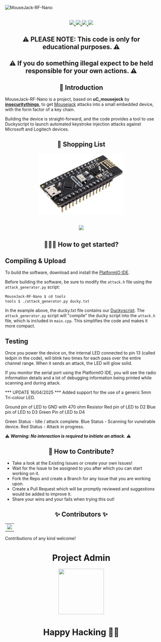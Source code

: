 ![MouseJack-RF-Nano](https://socialify.git.ci/DavidMGilbert/MouseJack-RF-Nano/image?description=0&font=Raleway&forks=1&issues=1&language=1&owner=1&pattern=Circuit%20Board&pulls=1&stargazers=1&theme=Dark)


<h2 align=center>
  <a href="#">
    <img src="https://forthebadge.com/images/badges/built-by-codebabes.svg">
  </a>
  <a href="#">
    <img src="https://forthebadge.com/images/badges/powered-by-coffee.svg">
  </a>
  <a href="#">
    <img src="https://forthebadge.com/images/badges/pretty-risque.svg">
  </a>
  <a href="#">
    <img src="https://forthebadge.com/images/badges/made-with-out-pants.svg">
  </a>
 </h2>

<h2 align=center> ⚠ PLEASE NOTE: This code is only for educational purposes. ⚠ </h2>
<h2 align=center> ⚠ If you do something illegal expect to be held responsible for your own actions. ⚠ </h2>

<h2 align=center> 📑 Introduction </h2>

MouseJack-RF-Nano is a project, based on **uC_mousejeck** by **[insecuritythings](https://github.com/insecurityofthings/uC_mousejack)**, to get [Mousejack](https://www.mousejack.com) attacks into a small embedded device, with the form factor of a key chain.

Building the device is straight-forward, and the code provides a tool to use Duckyscript to launch automated keystroke injection attacks against Microsoft and Logitech devices.

<h2 align=center> 🛒 Shopping List</h2>
<center><img height=200 width=auto src="https://raw.githubusercontent.com/davidmgilbert/MouseJack-RF-Nano/master/img/rf-nano.jpeg"></center>
<h2 align=center>
  <a href="https://www.davidmgilbert.com/product/mousejack-rf-nano/">
    <img src="https://forthebadge.com/images/badges/check-it-out.svg">
  </a>

<h2 align=center> 👨🏻‍💻 How to get started? </h2> 

 Compiling & Upload
 --------

 To build the software, download and install the [PlatformIO IDE](http://platformio.org/platformio-ide).

 Before building the software, be sure to modify the `attack.h` file using the `attack_generator.py` script:

 ```
MouseJack-RF-Nano $ cd tools
 tools $ ./attack_generator.py ducky.txt
 ```

 In the example above, the ducky.txt file contains our [Duckyscript](https://docs.hak5.org/hak5-usb-rubber-ducky/duckyscript-tm-quick-reference). The `attack_generator.py` script will "compile" the ducky script into the `attack.h` file, which is included in `main.cpp`. This simplifies the code and makes it more compact.
 
 Testing
 -------

 Once you power the device on, the internal LED connected to pin 13 (called ledpin in the code), will blink two times for each pass over the entire channel range. When it sends an attack, the LED will glow solid.

 If you monitor the serial port using the PlatformIO IDE, you will see the radio information details and a lot of debugging information being printed while scanning and during attack.

 *** UPDATE 16/04/2025 ***
 Added support for the use of a generic 5mm Tri-colour LED. 

 Ground pin of LED to GND with 470 ohm Resistor
 Red pin of LED to D2
 Blue pin of LED to D3
 Green Pin of LED to D4

 Green Status - Idle / attack complete.
 Blue Status - Scanning for vunelrable device.
 Red Status - Attack in progress.

  ⚠ ***Warning: No interaction is required to initiate an attack.*** ⚠ 

<h2 align=center> 📝 How to Contribute? </h2>  

- Take a look at the Existing Issues or create your own Issues!
- Wait for the Issue to be assigned to you after which you can start working on it.
- Fork the Repo and create a Branch for any Issue that you are working upon.
- Create a Pull Request which will be promptly reviewed and suggestions would be added to improve it.
- Share your wins and your fails when trying this out!

<h2 align=center> ✨ Contributors ✨ </h2>
  
  <table>
	<tr>
		<td>
			<a href="https://github.com/DavidMGilbert/MouseJack-RF-Nano/graphs/contributors">
  <img src="https://contrib.rocks/image?repo=DavidMGilbert/MouseJack-RF-Nano" />
      </a>
		</td>
	</tr>
</table>

Contributions of any kind welcome!

<h1 align=center> Project Admin </h1>
<p align="center">
  <a href="https://www.davidmgilbert.com"><img src="https://avatars.githubusercontent.com/u/118702908?v=4" width=150px height=150px /></a>   

<h1 align=center>Happy Hacking 👨‍💻</h1>
